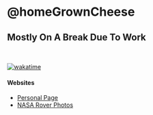 # @homeGrownCheese

## Mostly On A Break Due To Work
<br>

[![wakatime](https://wakatime.com/badge/user/e5022d71-61ac-40a2-961e-860ef02bb2b9.svg)](https://wakatime.com/@e5022d71-61ac-40a2-961e-860ef02bb2b9)


#### Websites
- [Personal Page](https://hmgrwnsh.pythonanywhere.com/)
- [NASA Rover Photos](https://murmuring-bayou-08918.herokuapp.com/)


